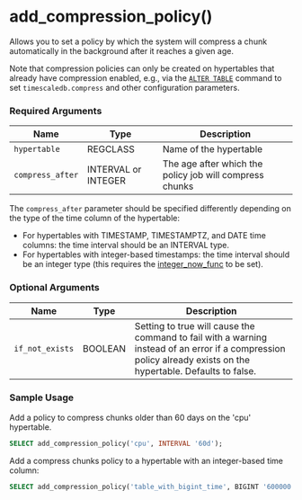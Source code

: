 # add_compression_policy() <tag type="community" content="community" /> 
Allows you to set a policy by which the system will compress a chunk
automatically in the background after it reaches a given age. 

Note that compression policies can only be created on hypertables that already
have compression enabled, e.g., via the [`ALTER TABLE`][compression_alter-table] command
to set `timescaledb.compress` and other configuration parameters.

### Required Arguments

|Name|Type|Description|
|---|---|---|
| `hypertable` |REGCLASS| Name of the hypertable|
| `compress_after` | INTERVAL or INTEGER | The age after which the policy job will compress chunks|

The `compress_after` parameter should be specified differently depending on the type of the time column of the hypertable:
- For hypertables with TIMESTAMP, TIMESTAMPTZ, and DATE time columns: the time interval should be an INTERVAL type.
- For hypertables with integer-based timestamps: the time interval should be an integer type (this requires
the [integer_now_func][set_integer_now_func] to be set).

### Optional Arguments

|Name|Type|Description|
|---|---|---|
| `if_not_exists` | BOOLEAN | Setting to true will cause the command to fail with a warning instead of an error if a compression policy already exists on the hypertable. Defaults to false.|

### Sample Usage 
Add a policy to compress chunks older than 60 days on the 'cpu' hypertable.

``` sql
SELECT add_compression_policy('cpu', INTERVAL '60d');
```

Add a compress chunks policy to a hypertable with an integer-based time column:

``` sql
SELECT add_compression_policy('table_with_bigint_time', BIGINT '600000');
```


[compression_alter-table]: /compression/alter_table_compression/
[set_integer_now_func]: /hypertables-and-chunks/set_integer_now_func